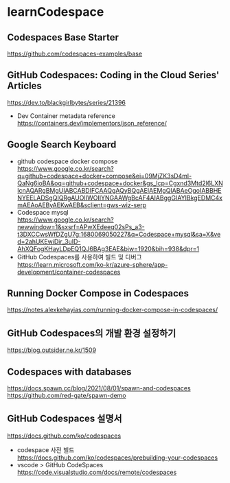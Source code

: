 # learnCodespace

## Codespaces Base Starter  
https://github.com/codespaces-examples/base  

## GitHub Codespaces: Coding in the Cloud Series' Articles  
https://dev.to/blackgirlbytes/series/21396  
* Dev Container metadata reference  
https://containers.dev/implementors/json_reference/  

## Google Search Keyboard  
* github codespace docker compose    
https://www.google.co.kr/search?q=github+codespace+docker+compose&ei=09MjZK3sD4ml-QaNg6ioBA&oq=github+codespace+docker&gs_lcp=Cgxnd3Mtd2l6LXNlcnAQARgBMgUIABCABDIFCAAQgAQyBQgAEIAEMgQIABAeOgoIABBHENYEELADSgQIQRgAUOIIWOIIYNGAAWgBcAF4AIABggGIAYIBkgEDMC4xmAEAoAEByAEKwAEB&sclient=gws-wiz-serp  
* Codespace mysql  
https://www.google.co.kr/search?newwindow=1&sxsrf=APwXEdeeq02sPs_a3-t3DXCCwsWfDZgU7g:1680069050227&q=Codespace+mysql&sa=X&ved=2ahUKEwiDir_3uID-AhXQFogKHayLDpEQ1QJ6BAg3EAE&biw=1920&bih=938&dpr=1  
* GitHub Codespaces를 사용하여 빌드 및 디버그  
https://learn.microsoft.com/ko-kr/azure-sphere/app-development/container-codespaces  

## Running Docker Compose in Codespaces   
https://notes.alexkehayias.com/running-docker-compose-in-codespaces/  

## GitHub Codespaces의 개발 환경 설정하기  
https://blog.outsider.ne.kr/1509

## Codespaces with databases  
https://docs.spawn.cc/blog/2021/08/01/spawn-and-codespaces  
https://github.com/red-gate/spawn-demo  

## GitHub Codespaces 설명서  
https://docs.github.com/ko/codespaces  
* codespace 사전 빌드  
https://docs.github.com/ko/codespaces/prebuilding-your-codespaces 
* vscode > GitHub CodeSpaces  
https://code.visualstudio.com/docs/remote/codespaces  
